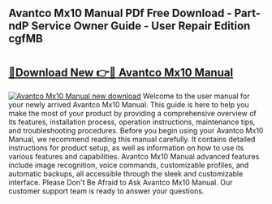 ## Avantco Mx10 Manual PDf Free Download - Part-ndP Service Owner Guide - User Repair Edition cgfMB

# <h2><a href="http://bc44602.oget.top/?id=Avantco+Mx10+Manual">🔗Download New 👉🔴 Avantco Mx10 Manual</a></h2>

[![Avantco Mx10 Manual new download](https://i.imgur.com/5g1atiW.png)](http://bc44602.oget.top/?id=Avantco+Mx10+Manual)
Welcome to the user manual for your newly arrived Avantco Mx10 Manual. This guide is here to help you make the most of your product by providing a comprehensive overview of its features, installation process, operation instructions, maintenance tips, and troubleshooting procedures. Before you begin using your Avantco Mx10 Manual, we recommend reading this manual carefully. It contains detailed instructions for product setup, as well as information on how to use its various features and capabilities. Avantco Mx10 Manual advanced features include image recognition, voice commands, customizable profiles, and automatic backups, all accessible through the sleek and customizable interface. Please Don't Be Afraid to Ask Avantco Mx10 Manual. Our customer support team is ready to answer your questions.
